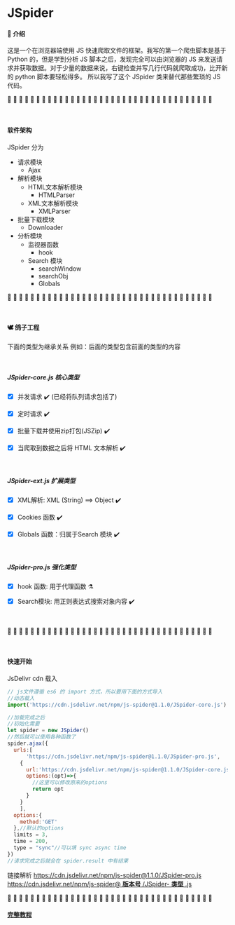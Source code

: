 # JSpider

#### :pencil: 介绍
这是一个在浏览器端使用 JS 快速爬取文件的框架。我写的第一个爬虫脚本是基于 Python 的，但是学到分析 JS 脚本之后，发现完全可以由浏览器的 JS 来发送请求并获取数据。对于少量的数据来说，右键检查并写几行代码就爬取成功，比开新的 python 脚本要轻松得多。
所以我写了这个 JSpider 类来替代那些繁琐的 JS 代码。

:pray: :pray: :pray: :pray: :pray: :pray: :pray: :pray: :pray: :pray: :pray: :pray: :pray: :pray: :pray: :pray: :pray: :pray: :pray: :pray: :pray: :pray: :pray: :pray: :pray: :pray: :pray: :pray: :pray: :pray: :pray: :pray: :pray: :pray: :pray: :pray:

<br>

#### 软件架构
JSpider 分为 

- 请求模块
  - Ajax
- 解析模块
  - HTML文本解析模块
    - HTMLParser
  - XML文本解析模块
    - XMLParser
- 批量下载模块
  - Downloader
- 分析模块
  - 监视器函数
    - hook
  - Search 模块
    - searchWindow
    - searchObj
    - Globals

:pray: :pray: :pray: :pray: :pray: :pray: :pray: :pray: :pray: :pray: :pray: :pray: :pray: :pray: :pray: :pray: :pray: :pray: :pray: :pray: :pray: :pray: :pray: :pray: :pray: :pray: :pray: :pray: :pray: :pray: :pray: :pray: :pray: :pray: :pray: :pray:

<br>

####  :dove:  鸽子工程 
 下面的类型为继承关系 
 例如：后面的类型包含前面的类型的内容

<br>

##### JSpider-core.js 核心类型
- [x] 并发请求 :heavy_check_mark: (已经将队列请求包括了) 

- [x] 定时请求 :heavy_check_mark:

- [x] 批量下载并使用zip打包(JSZip) :heavy_check_mark:

- [x] 当爬取到数据之后将 HTML 文本解析 :heavy_check_mark:

<br>

##### JSpider-ext.js 扩展类型
- [x] XML解析: XML (String) ==> Object :heavy_check_mark:

- [x] Cookies 函数 :heavy_check_mark:

- [x] Globals 函数：归属于Search 模块 :heavy_check_mark:

<br>

##### JSpider-pro.js 强化类型
- [x] hook 函数: 用于代理函数 :alembic:

- [x] Search模块: 用正则表达式搜索对象内容 :heavy_check_mark:

<br>

:pray: :pray: :pray: :pray: :pray: :pray: :pray: :pray: :pray: :pray: :pray: :pray: :pray: :pray: :pray: :pray: :pray: :pray: :pray: :pray: :pray: :pray: :pray: :pray: :pray: :pray: :pray: :pray: :pray: :pray: :pray: :pray: :pray: :pray: :pray: :pray:

<br>

#### 快速开始

JsDelivr cdn 载入  

```js
// js文件遵循 es6 的 import 方式，所以要用下面的方式导入
//动态载入
import('https://cdn.jsdelivr.net/npm/js-spider@1.1.0/JSpider-core.js').then(res=>window.JSpider = res.default)

//加载完成之后
//初始化需要
let spider = new JSpider()
//然后就可以使用各种函数了
spider.ajax({
  urls:[
      'https://cdn.jsdelivr.net/npm/js-spider@1.1.0/JSpider-pro.js',
    {
      url:'https://cdn.jsdelivr.net/npm/js-spider@1.1.0/JSpider-core.js',
      options:(opt)=>{
        //这里可以修改原来的options
        return opt
      }
    }
    ],
  options:{
    method:'GET'
  },//默认的options
  limits = 3, 
  time = 200, 
  type = "sync"//可以填 sync async time
})
//请求完成之后就会在 spider.result 中有结果
```

链接解析
https://cdn.jsdelivr.net/npm/js-spider@1.1.0/JSpider-pro.js
[https://cdn.jsdelivr.net/npm/js-spider@ **版本号** /JSpider- **类型** .js]()

:pray: :pray: :pray: :pray: :pray: :pray: :pray: :pray: :pray: :pray: :pray: :pray: :pray: :pray: :pray: :pray: :pray: :pray: :pray: :pray: :pray: :pray: :pray: :pray: :pray: :pray: :pray: :pray: :pray: :pray: :pray: :pray: :pray: :pray: :pray: :pray:

#### [完整教程]()



